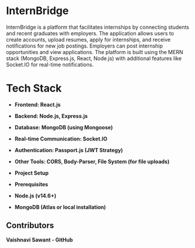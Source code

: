# InternBridge

InternBridge is a platform that facilitates internships by connecting students and recent graduates with employers. The application allows users to create accounts, upload resumes, apply for internships, and receive notifications for new job postings. Employers can post internship opportunities and view applications. The platform is built using the MERN stack (MongoDB, Express.js, React, Node.js) with additional features like Socket.IO for real-time notifications.


# **Tech Stack**

- **Frontend: React.js**

- **Backend: Node.js, Express.js**

- **Database: MongoDB (using Mongoose)**

- **Real-time Communication: Socket.IO**

- **Authentication: Passport.js (JWT Strategy)**

- **Other Tools: CORS, Body-Parser, File System (for file uploads)**

- **Project Setup**

- **Prerequisites**

- **Node.js (v14.6+)**

- **MongoDB (Atlas or local installation)**

## Contributors
**Vaishnavi Sawant - GitHub**

